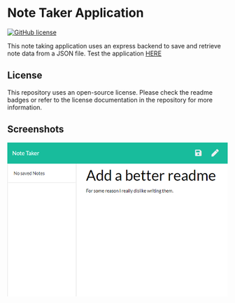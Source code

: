 # Note Taker Application
[![GitHub license](https://img.shields.io/github/license/PeterBaker644/Reservation-Application)](https://github.com/PeterBaker644/Reservation-Application/blob/master/LICENSE) 

This note taking application uses an express backend to save and retrieve note data from a JSON file. Test the application [HERE](https://lit-dawn-99509.herokuapp.com)

## License
This repository uses an open-source license. Please check the readme badges or refer to the license documentation in the repository for more information.

## Screenshots

![Screenshot of the App](https://raw.githubusercontent.com/PeterBaker644/Note-Taker/master/screenshots/screenshot-1.png)
